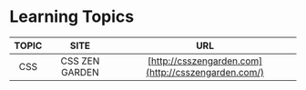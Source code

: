 # Learning Topics

TOPIC | SITE            | URL
:---: | :---:           | :---:
 CSS  | CSS ZEN GARDEN  | [http://csszengarden.com](http://csszengarden.com/)





